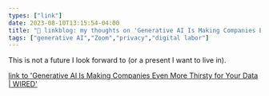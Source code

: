 ```yaml
---
types: ["link"]
date: 2023-08-10T13:15:54-04:00
title: "🔗 linkblog: my thoughts on 'Generative AI Is Making Companies Even More Thirsty for Your Data | WIRED'"
tags: ["generative AI","Zoom","privacy","digital labor"]
---
```

This is not a future I look forward to (or a present I want to live in).  
 

[link to 'Generative AI Is Making Companies Even More Thirsty for Your Data | WIRED'](https://www.wired.com/story/fast-forward-generative-ai-companies-thirsty-for-your-data/)
